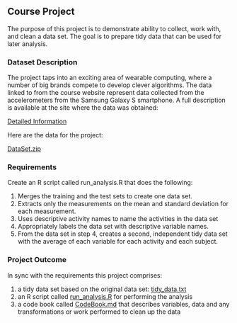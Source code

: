 ## Course Project
The purpose of this project is to demonstrate ability to collect, work with, and clean a data set. The goal is to prepare tidy data that can be used for later analysis. 

### Dataset Description

The project taps into an exciting area of wearable computing, where a number of big brands compete to develop clever algorithms. The data linked to from the course website represent data collected from the accelerometers from the Samsung Galaxy S smartphone. A full description is available at the site where the data was obtained: 

[Detailed Information](http://archive.ics.uci.edu/ml/datasets/Human+Activity+Recognition+Using+Smartphones)

Here are the data for the project: 

[DataSet.zip](https://d396qusza40orc.cloudfront.net/getdata%2Fprojectfiles%2FUCI%20HAR%20Dataset.zip)

### Requirements
Create an R script called run_analysis.R that does the following:

1. Merges the training and the test sets to create one data set.
2. Extracts only the measurements on the mean and standard deviation for each measurement. 
3. Uses descriptive activity names to name the activities in the data set
4. Appropriately labels the data set with descriptive variable names. 
5. From the data set in step 4, creates a second, independent tidy data set with the average of each variable for each activity and each subject.

### Project Outcome
In sync with the requirements this project comprises:

1. a tidy data set based on the original data set: [tidy_data.txt](https://github.com/kumalok/Getting_and_Cleaning_Data/blob/master/tidy_data.txt)
2. an R script called [run_analysis.R](https://github.com/kumalok/Getting_and_Cleaning_Data/blob/master/run_analysis.R) for performing the analysis 
3. a code book called [CodeBook.md](https://github.com/kumalok/Getting_and_Cleaning_Data/blob/master/CodeBook.md) that describes variables, data and any transformations or work performed to clean up the data 
